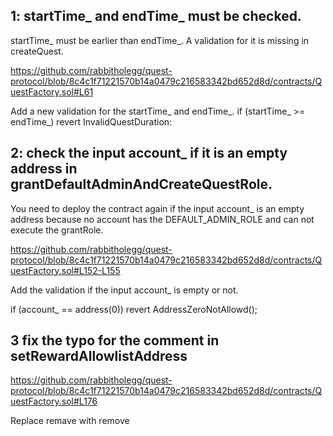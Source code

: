 ## 1: startTime_ and endTime_ must be checked.
startTime_ must be earlier than endTime_. A validation for it is missing in createQuest.

https://github.com/rabbitholegg/quest-protocol/blob/8c4c1f71221570b14a0479c216583342bd652d8d/contracts/QuestFactory.sol#L61

Add a new validation for the startTime_ and endTime_.
if (startTime_ >= endTime_) revert InvalidQuestDuration:

## 2: check the input account_ if it is an empty address in grantDefaultAdminAndCreateQuestRole. 

You need to deploy the contract again if the input account_ is an empty address because no account has the DEFAULT_ADMIN_ROLE and can not execute the grantRole.

https://github.com/rabbitholegg/quest-protocol/blob/8c4c1f71221570b14a0479c216583342bd652d8d/contracts/QuestFactory.sol#L152-L155

Add the validation if the input account_ is empty or not.

if (account_ == address(0)) revert AddressZeroNotAllowd();

## 3 fix the typo for the comment in setRewardAllowlistAddress

https://github.com/rabbitholegg/quest-protocol/blob/8c4c1f71221570b14a0479c216583342bd652d8d/contracts/QuestFactory.sol#L176

Replace remave with remove

